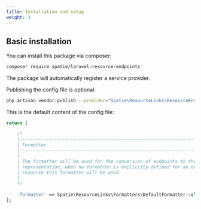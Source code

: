 ```yaml
---
title: Installation and setup
weight: 3
---
```


## Basic installation

You can install this package via composer:

```bash
composer require spatie/laravel-resource-endpoints
```

The package will automatically register a service provider.

Publishing the config file is optional:

```bash
php artisan vendor:publish --provider="Spatie\ResourceLinks\ResourceEndpointsServiceProvider" --tag="config"
```

This is the default content of the config file:

```php
return [

    /*
    |--------------------------------------------------------------------------
    | Formatter
    |--------------------------------------------------------------------------
    |
    | The formatter will be used for the conversion of endpoints to their array
    | representation, when no formatter is explicitly defined for an endpoint
    | resource this formatter will be used.
    |
    */

    'formatter' => Spatie\ResourceLinks\Formatters\DefaultFormatter::class,
];
```
